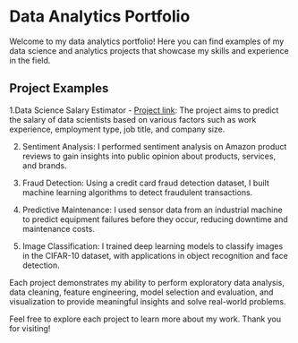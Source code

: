 [Project link]: https://github.com/AlexMartinez-DataEnthusiast/DataScience-Salary_Estimator

# Data Analytics Portfolio

Welcome to my data analytics portfolio! Here you can find examples of my data science and analytics projects that showcase my skills and experience in the field. 

## Project Examples

1.Data Science Salary Estimator - [Project link]: The project aims to predict the salary of data scientists based on various factors such as work experience, employment type, job title, and company size.

2. Sentiment Analysis: I performed sentiment analysis on Amazon product reviews to gain insights into public opinion about products, services, and brands.

3. Fraud Detection: Using a credit card fraud detection dataset, I built machine learning algorithms to detect fraudulent transactions.

4. Predictive Maintenance: I used sensor data from an industrial machine to predict equipment failures before they occur, reducing downtime and maintenance costs.

5. Image Classification: I trained deep learning models to classify images in the CIFAR-10 dataset, with applications in object recognition and face detection.

Each project demonstrates my ability to perform exploratory data analysis, data cleaning, feature engineering, model selection and evaluation, and visualization to provide meaningful insights and solve real-world problems. 

Feel free to explore each project to learn more about my work. Thank you for visiting!

